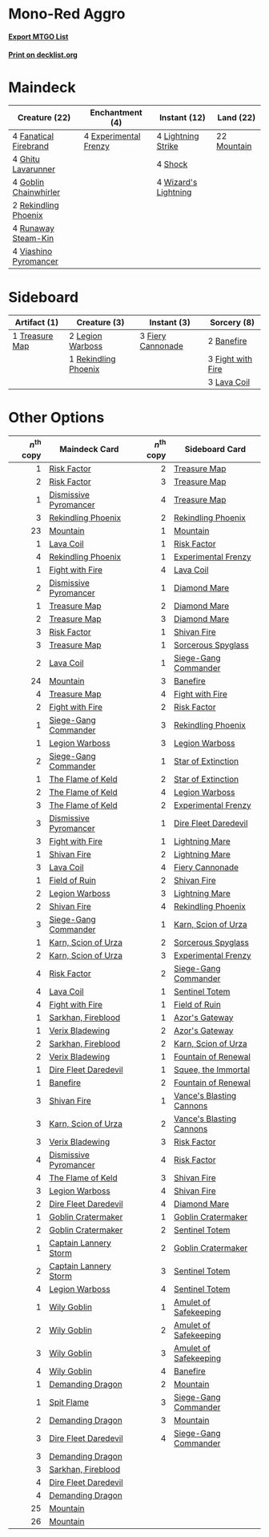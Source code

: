 # Mono-Red Aggro

#### [Export MTGO List](../collection/Mono-Red%20Aggro/Mono-Red%20Aggro.txt)
#### [Print on decklist.org](http://decklist.org/?deckmain=4%09Experimental%20Frenzy%0A4%09Fanatical%20Firebrand%0A4%09Ghitu%20Lavarunner%0A4%09Goblin%20Chainwhirler%0A4%09Lightning%20Strike%0A22%09Mountain%0A2%09Rekindling%20Phoenix%0A4%09Runaway%20Steam-Kin%0A4%09Shock%0A4%09Viashino%20Pyromancer%0A4%09Wizard's%20Lightning&deckside=2%09Banefire%0A3%09Fiery%20Cannonade%0A3%09Fight%20with%20Fire%0A3%09Lava%20Coil%0A2%09Legion%20Warboss%0A1%09Rekindling%20Phoenix%0A1%09Treasure%20Map)
# Maindeck

|                                         Creature (22)                                          |                                        Enchantment (4)                                         |                                         Instant (12)                                          |                                      Land (22)                                       |
|------------------------------------------------------------------------------------------------|------------------------------------------------------------------------------------------------|-----------------------------------------------------------------------------------------------|--------------------------------------------------------------------------------------|
|4 [Fanatical Firebrand](http://gatherer.wizards.com/Pages/Card/Details.aspx?multiverseid=439758)|4 [Experimental Frenzy](http://gatherer.wizards.com/Pages/Card/Details.aspx?multiverseid=452849)|4 [Lightning Strike](http://gatherer.wizards.com/Pages/Card/Details.aspx?multiverseid=435303)  |22 [Mountain](http://gatherer.wizards.com/Pages/Card/Details.aspx?multiverseid=439604)|
|4 [Ghitu Lavarunner](http://gatherer.wizards.com/Pages/Card/Details.aspx?multiverseid=443015)   |                                                                                                |4 [Shock](http://gatherer.wizards.com/Pages/Card/Details.aspx?multiverseid=386365)             |                                                                                      |
|4 [Goblin Chainwhirler](http://gatherer.wizards.com/Pages/Card/Details.aspx?multiverseid=443017)|                                                                                                |4 [Wizard's Lightning](http://gatherer.wizards.com/Pages/Card/Details.aspx?multiverseid=443040)|                                                                                      |
|2 [Rekindling Phoenix](http://gatherer.wizards.com/Pages/Card/Details.aspx?multiverseid=439768) |                                                                                                |                                                                                               |                                                                                      |
|4 [Runaway Steam-Kin](http://gatherer.wizards.com/Pages/Card/Details.aspx?multiverseid=452865)  |                                                                                                |                                                                                               |                                                                                      |
|4 [Viashino Pyromancer](http://gatherer.wizards.com/Pages/Card/Details.aspx?multiverseid=447302)|                                                                                                |                                                                                               |                                                                                      |


# Sideboard

|                                      Artifact (1)                                       |                                         Creature (3)                                          |                                        Instant (3)                                         |                                        Sorcery (8)                                         |
|-----------------------------------------------------------------------------------------|-----------------------------------------------------------------------------------------------|--------------------------------------------------------------------------------------------|--------------------------------------------------------------------------------------------|
|1 [Treasure Map](http://gatherer.wizards.com/Pages/Card/Details.aspx?multiverseid=435410)|2 [Legion Warboss](http://gatherer.wizards.com/Pages/Card/Details.aspx?multiverseid=452859)    |3 [Fiery Cannonade](http://gatherer.wizards.com/Pages/Card/Details.aspx?multiverseid=435297)|2 [Banefire](http://gatherer.wizards.com/Pages/Card/Details.aspx?multiverseid=397676)       |
|                                                                                         |1 [Rekindling Phoenix](http://gatherer.wizards.com/Pages/Card/Details.aspx?multiverseid=439768)|                                                                                            |3 [Fight with Fire](http://gatherer.wizards.com/Pages/Card/Details.aspx?multiverseid=443007)|
|                                                                                         |                                                                                               |                                                                                            |3 [Lava Coil](http://gatherer.wizards.com/Pages/Card/Details.aspx?multiverseid=452858)      |


# Other Options

|*n*<sup>th</sup> copy|                                         Maindeck Card                                          |*n*<sup>th</sup> copy|                                          Sideboard Card                                           |
|--------------------:|------------------------------------------------------------------------------------------------|--------------------:|---------------------------------------------------------------------------------------------------|
|                    1|[Risk Factor](http://gatherer.wizards.com/Pages/Card/Details.aspx?multiverseid=452863)          |                    2|[Treasure Map](http://gatherer.wizards.com/Pages/Card/Details.aspx?multiverseid=435410)            |
|                    2|[Risk Factor](http://gatherer.wizards.com/Pages/Card/Details.aspx?multiverseid=452863)          |                    3|[Treasure Map](http://gatherer.wizards.com/Pages/Card/Details.aspx?multiverseid=435410)            |
|                    1|[Dismissive Pyromancer](http://gatherer.wizards.com/Pages/Card/Details.aspx?multiverseid=447272)|                    4|[Treasure Map](http://gatherer.wizards.com/Pages/Card/Details.aspx?multiverseid=435410)            |
|                    3|[Rekindling Phoenix](http://gatherer.wizards.com/Pages/Card/Details.aspx?multiverseid=439768)   |                    2|[Rekindling Phoenix](http://gatherer.wizards.com/Pages/Card/Details.aspx?multiverseid=439768)      |
|                   23|[Mountain](http://gatherer.wizards.com/Pages/Card/Details.aspx?multiverseid=439604)             |                    1|[Mountain](http://gatherer.wizards.com/Pages/Card/Details.aspx?multiverseid=439604)                |
|                    1|[Lava Coil](http://gatherer.wizards.com/Pages/Card/Details.aspx?multiverseid=452858)            |                    1|[Risk Factor](http://gatherer.wizards.com/Pages/Card/Details.aspx?multiverseid=452863)             |
|                    4|[Rekindling Phoenix](http://gatherer.wizards.com/Pages/Card/Details.aspx?multiverseid=439768)   |                    1|[Experimental Frenzy](http://gatherer.wizards.com/Pages/Card/Details.aspx?multiverseid=452849)     |
|                    1|[Fight with Fire](http://gatherer.wizards.com/Pages/Card/Details.aspx?multiverseid=443007)      |                    4|[Lava Coil](http://gatherer.wizards.com/Pages/Card/Details.aspx?multiverseid=452858)               |
|                    2|[Dismissive Pyromancer](http://gatherer.wizards.com/Pages/Card/Details.aspx?multiverseid=447272)|                    1|[Diamond Mare](http://gatherer.wizards.com/Pages/Card/Details.aspx?multiverseid=447368)            |
|                    1|[Treasure Map](http://gatherer.wizards.com/Pages/Card/Details.aspx?multiverseid=435410)         |                    2|[Diamond Mare](http://gatherer.wizards.com/Pages/Card/Details.aspx?multiverseid=447368)            |
|                    2|[Treasure Map](http://gatherer.wizards.com/Pages/Card/Details.aspx?multiverseid=435410)         |                    3|[Diamond Mare](http://gatherer.wizards.com/Pages/Card/Details.aspx?multiverseid=447368)            |
|                    3|[Risk Factor](http://gatherer.wizards.com/Pages/Card/Details.aspx?multiverseid=452863)          |                    1|[Shivan Fire](http://gatherer.wizards.com/Pages/Card/Details.aspx?multiverseid=443030)             |
|                    3|[Treasure Map](http://gatherer.wizards.com/Pages/Card/Details.aspx?multiverseid=435410)         |                    1|[Sorcerous Spyglass](http://gatherer.wizards.com/Pages/Card/Details.aspx?multiverseid=435407)      |
|                    2|[Lava Coil](http://gatherer.wizards.com/Pages/Card/Details.aspx?multiverseid=452858)            |                    1|[Siege-Gang Commander](http://gatherer.wizards.com/Pages/Card/Details.aspx?multiverseid=413689)    |
|                   24|[Mountain](http://gatherer.wizards.com/Pages/Card/Details.aspx?multiverseid=439604)             |                    3|[Banefire](http://gatherer.wizards.com/Pages/Card/Details.aspx?multiverseid=397676)                |
|                    4|[Treasure Map](http://gatherer.wizards.com/Pages/Card/Details.aspx?multiverseid=435410)         |                    4|[Fight with Fire](http://gatherer.wizards.com/Pages/Card/Details.aspx?multiverseid=443007)         |
|                    2|[Fight with Fire](http://gatherer.wizards.com/Pages/Card/Details.aspx?multiverseid=443007)      |                    2|[Risk Factor](http://gatherer.wizards.com/Pages/Card/Details.aspx?multiverseid=452863)             |
|                    1|[Siege-Gang Commander](http://gatherer.wizards.com/Pages/Card/Details.aspx?multiverseid=413689) |                    3|[Rekindling Phoenix](http://gatherer.wizards.com/Pages/Card/Details.aspx?multiverseid=439768)      |
|                    1|[Legion Warboss](http://gatherer.wizards.com/Pages/Card/Details.aspx?multiverseid=452859)       |                    3|[Legion Warboss](http://gatherer.wizards.com/Pages/Card/Details.aspx?multiverseid=452859)          |
|                    2|[Siege-Gang Commander](http://gatherer.wizards.com/Pages/Card/Details.aspx?multiverseid=413689) |                    1|[Star of Extinction](http://gatherer.wizards.com/Pages/Card/Details.aspx?multiverseid=435315)      |
|                    1|[The Flame of Keld](http://gatherer.wizards.com/Pages/Card/Details.aspx?multiverseid=443011)    |                    2|[Star of Extinction](http://gatherer.wizards.com/Pages/Card/Details.aspx?multiverseid=435315)      |
|                    2|[The Flame of Keld](http://gatherer.wizards.com/Pages/Card/Details.aspx?multiverseid=443011)    |                    4|[Legion Warboss](http://gatherer.wizards.com/Pages/Card/Details.aspx?multiverseid=452859)          |
|                    3|[The Flame of Keld](http://gatherer.wizards.com/Pages/Card/Details.aspx?multiverseid=443011)    |                    2|[Experimental Frenzy](http://gatherer.wizards.com/Pages/Card/Details.aspx?multiverseid=452849)     |
|                    3|[Dismissive Pyromancer](http://gatherer.wizards.com/Pages/Card/Details.aspx?multiverseid=447272)|                    1|[Dire Fleet Daredevil](http://gatherer.wizards.com/Pages/Card/Details.aspx?multiverseid=439756)    |
|                    3|[Fight with Fire](http://gatherer.wizards.com/Pages/Card/Details.aspx?multiverseid=443007)      |                    1|[Lightning Mare](http://gatherer.wizards.com/Pages/Card/Details.aspx?multiverseid=447287)          |
|                    1|[Shivan Fire](http://gatherer.wizards.com/Pages/Card/Details.aspx?multiverseid=443030)          |                    2|[Lightning Mare](http://gatherer.wizards.com/Pages/Card/Details.aspx?multiverseid=447287)          |
|                    3|[Lava Coil](http://gatherer.wizards.com/Pages/Card/Details.aspx?multiverseid=452858)            |                    4|[Fiery Cannonade](http://gatherer.wizards.com/Pages/Card/Details.aspx?multiverseid=435297)         |
|                    1|[Field of Ruin](http://gatherer.wizards.com/Pages/Card/Details.aspx?multiverseid=435415)        |                    2|[Shivan Fire](http://gatherer.wizards.com/Pages/Card/Details.aspx?multiverseid=443030)             |
|                    2|[Legion Warboss](http://gatherer.wizards.com/Pages/Card/Details.aspx?multiverseid=452859)       |                    3|[Lightning Mare](http://gatherer.wizards.com/Pages/Card/Details.aspx?multiverseid=447287)          |
|                    2|[Shivan Fire](http://gatherer.wizards.com/Pages/Card/Details.aspx?multiverseid=443030)          |                    4|[Rekindling Phoenix](http://gatherer.wizards.com/Pages/Card/Details.aspx?multiverseid=439768)      |
|                    3|[Siege-Gang Commander](http://gatherer.wizards.com/Pages/Card/Details.aspx?multiverseid=413689) |                    1|[Karn, Scion of Urza](http://gatherer.wizards.com/Pages/Card/Details.aspx?multiverseid=442889)     |
|                    1|[Karn, Scion of Urza](http://gatherer.wizards.com/Pages/Card/Details.aspx?multiverseid=442889)  |                    2|[Sorcerous Spyglass](http://gatherer.wizards.com/Pages/Card/Details.aspx?multiverseid=435407)      |
|                    2|[Karn, Scion of Urza](http://gatherer.wizards.com/Pages/Card/Details.aspx?multiverseid=442889)  |                    3|[Experimental Frenzy](http://gatherer.wizards.com/Pages/Card/Details.aspx?multiverseid=452849)     |
|                    4|[Risk Factor](http://gatherer.wizards.com/Pages/Card/Details.aspx?multiverseid=452863)          |                    2|[Siege-Gang Commander](http://gatherer.wizards.com/Pages/Card/Details.aspx?multiverseid=413689)    |
|                    4|[Lava Coil](http://gatherer.wizards.com/Pages/Card/Details.aspx?multiverseid=452858)            |                    1|[Sentinel Totem](http://gatherer.wizards.com/Pages/Card/Details.aspx?multiverseid=435404)          |
|                    4|[Fight with Fire](http://gatherer.wizards.com/Pages/Card/Details.aspx?multiverseid=443007)      |                    1|[Field of Ruin](http://gatherer.wizards.com/Pages/Card/Details.aspx?multiverseid=435415)           |
|                    1|[Sarkhan, Fireblood](http://gatherer.wizards.com/Pages/Card/Details.aspx?multiverseid=447290)   |                    1|[Azor's Gateway](http://gatherer.wizards.com/Pages/Card/Details.aspx?multiverseid=439838)          |
|                    1|[Verix Bladewing](http://gatherer.wizards.com/Pages/Card/Details.aspx?multiverseid=443037)      |                    2|[Azor's Gateway](http://gatherer.wizards.com/Pages/Card/Details.aspx?multiverseid=439838)          |
|                    2|[Sarkhan, Fireblood](http://gatherer.wizards.com/Pages/Card/Details.aspx?multiverseid=447290)   |                    2|[Karn, Scion of Urza](http://gatherer.wizards.com/Pages/Card/Details.aspx?multiverseid=442889)     |
|                    2|[Verix Bladewing](http://gatherer.wizards.com/Pages/Card/Details.aspx?multiverseid=443037)      |                    1|[Fountain of Renewal](http://gatherer.wizards.com/Pages/Card/Details.aspx?multiverseid=447372)     |
|                    1|[Dire Fleet Daredevil](http://gatherer.wizards.com/Pages/Card/Details.aspx?multiverseid=439756) |                    1|[Squee, the Immortal](http://gatherer.wizards.com/Pages/Card/Details.aspx?multiverseid=443034)     |
|                    1|[Banefire](http://gatherer.wizards.com/Pages/Card/Details.aspx?multiverseid=397676)             |                    2|[Fountain of Renewal](http://gatherer.wizards.com/Pages/Card/Details.aspx?multiverseid=447372)     |
|                    3|[Shivan Fire](http://gatherer.wizards.com/Pages/Card/Details.aspx?multiverseid=443030)          |                    1|[Vance's Blasting Cannons](http://gatherer.wizards.com/Pages/Card/Details.aspx?multiverseid=435327)|
|                    3|[Karn, Scion of Urza](http://gatherer.wizards.com/Pages/Card/Details.aspx?multiverseid=442889)  |                    2|[Vance's Blasting Cannons](http://gatherer.wizards.com/Pages/Card/Details.aspx?multiverseid=435327)|
|                    3|[Verix Bladewing](http://gatherer.wizards.com/Pages/Card/Details.aspx?multiverseid=443037)      |                    3|[Risk Factor](http://gatherer.wizards.com/Pages/Card/Details.aspx?multiverseid=452863)             |
|                    4|[Dismissive Pyromancer](http://gatherer.wizards.com/Pages/Card/Details.aspx?multiverseid=447272)|                    4|[Risk Factor](http://gatherer.wizards.com/Pages/Card/Details.aspx?multiverseid=452863)             |
|                    4|[The Flame of Keld](http://gatherer.wizards.com/Pages/Card/Details.aspx?multiverseid=443011)    |                    3|[Shivan Fire](http://gatherer.wizards.com/Pages/Card/Details.aspx?multiverseid=443030)             |
|                    3|[Legion Warboss](http://gatherer.wizards.com/Pages/Card/Details.aspx?multiverseid=452859)       |                    4|[Shivan Fire](http://gatherer.wizards.com/Pages/Card/Details.aspx?multiverseid=443030)             |
|                    2|[Dire Fleet Daredevil](http://gatherer.wizards.com/Pages/Card/Details.aspx?multiverseid=439756) |                    4|[Diamond Mare](http://gatherer.wizards.com/Pages/Card/Details.aspx?multiverseid=447368)            |
|                    1|[Goblin Cratermaker](http://gatherer.wizards.com/Pages/Card/Details.aspx?multiverseid=452853)   |                    1|[Goblin Cratermaker](http://gatherer.wizards.com/Pages/Card/Details.aspx?multiverseid=452853)      |
|                    2|[Goblin Cratermaker](http://gatherer.wizards.com/Pages/Card/Details.aspx?multiverseid=452853)   |                    2|[Sentinel Totem](http://gatherer.wizards.com/Pages/Card/Details.aspx?multiverseid=435404)          |
|                    1|[Captain Lannery Storm](http://gatherer.wizards.com/Pages/Card/Details.aspx?multiverseid=435290)|                    2|[Goblin Cratermaker](http://gatherer.wizards.com/Pages/Card/Details.aspx?multiverseid=452853)      |
|                    2|[Captain Lannery Storm](http://gatherer.wizards.com/Pages/Card/Details.aspx?multiverseid=435290)|                    3|[Sentinel Totem](http://gatherer.wizards.com/Pages/Card/Details.aspx?multiverseid=435404)          |
|                    4|[Legion Warboss](http://gatherer.wizards.com/Pages/Card/Details.aspx?multiverseid=452859)       |                    4|[Sentinel Totem](http://gatherer.wizards.com/Pages/Card/Details.aspx?multiverseid=435404)          |
|                    1|[Wily Goblin](http://gatherer.wizards.com/Pages/Card/Details.aspx?multiverseid=435329)          |                    1|[Amulet of Safekeeping](http://gatherer.wizards.com/Pages/Card/Details.aspx?multiverseid=447363)   |
|                    2|[Wily Goblin](http://gatherer.wizards.com/Pages/Card/Details.aspx?multiverseid=435329)          |                    2|[Amulet of Safekeeping](http://gatherer.wizards.com/Pages/Card/Details.aspx?multiverseid=447363)   |
|                    3|[Wily Goblin](http://gatherer.wizards.com/Pages/Card/Details.aspx?multiverseid=435329)          |                    3|[Amulet of Safekeeping](http://gatherer.wizards.com/Pages/Card/Details.aspx?multiverseid=447363)   |
|                    4|[Wily Goblin](http://gatherer.wizards.com/Pages/Card/Details.aspx?multiverseid=435329)          |                    4|[Banefire](http://gatherer.wizards.com/Pages/Card/Details.aspx?multiverseid=397676)                |
|                    1|[Demanding Dragon](http://gatherer.wizards.com/Pages/Card/Details.aspx?multiverseid=447271)     |                    2|[Mountain](http://gatherer.wizards.com/Pages/Card/Details.aspx?multiverseid=439604)                |
|                    1|[Spit Flame](http://gatherer.wizards.com/Pages/Card/Details.aspx?multiverseid=447296)           |                    3|[Siege-Gang Commander](http://gatherer.wizards.com/Pages/Card/Details.aspx?multiverseid=413689)    |
|                    2|[Demanding Dragon](http://gatherer.wizards.com/Pages/Card/Details.aspx?multiverseid=447271)     |                    3|[Mountain](http://gatherer.wizards.com/Pages/Card/Details.aspx?multiverseid=439604)                |
|                    3|[Dire Fleet Daredevil](http://gatherer.wizards.com/Pages/Card/Details.aspx?multiverseid=439756) |                    4|[Siege-Gang Commander](http://gatherer.wizards.com/Pages/Card/Details.aspx?multiverseid=413689)    |
|                    3|[Demanding Dragon](http://gatherer.wizards.com/Pages/Card/Details.aspx?multiverseid=447271)     |                     |                                                                                                   |
|                    3|[Sarkhan, Fireblood](http://gatherer.wizards.com/Pages/Card/Details.aspx?multiverseid=447290)   |                     |                                                                                                   |
|                    4|[Dire Fleet Daredevil](http://gatherer.wizards.com/Pages/Card/Details.aspx?multiverseid=439756) |                     |                                                                                                   |
|                    4|[Demanding Dragon](http://gatherer.wizards.com/Pages/Card/Details.aspx?multiverseid=447271)     |                     |                                                                                                   |
|                   25|[Mountain](http://gatherer.wizards.com/Pages/Card/Details.aspx?multiverseid=439604)             |                     |                                                                                                   |
|                   26|[Mountain](http://gatherer.wizards.com/Pages/Card/Details.aspx?multiverseid=439604)             |                     |                                                                                                   |

